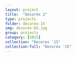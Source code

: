 ```yaml
---
layout: project
title:  "Decorex 2"
type: projects
folder: decorex-15
img: decorex-02.jpg
group: projects
category: [2015]
collection: "Decorex '15"
collection-full: "Decorex '15"
---
```


